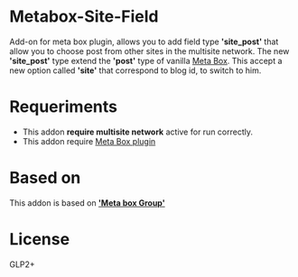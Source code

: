 # Metabox-Site-Field
Add-on for meta box plugin, allows you to add field type **'site_post'** that allow you to choose post from other sites in the multisite network.
The new **'site_post'** type extend the **'post'** type of vanilla [Meta Box](https://wordpress.org/plugins/meta-box/). This accept a new option called **'site'** that correspond to blog id, to switch to him.

# Requeriments
* This addon **require multisite network** active for run correctly.
* This addon require [Meta Box plugin](https://wordpress.org/plugins/meta-box/)

# Based on
This addon is based on [**'Meta box Group'**](https://metabox.io/plugins/meta-box-group/)

# License
GLP2+
